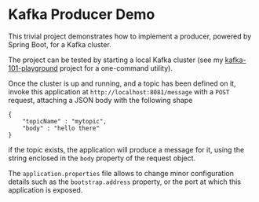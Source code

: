 # Kafka Producer Demo

This trivial project demonstrates how to implement a producer, powered by Spring Boot, for a Kafka cluster.

The project can be tested by starting a local Kafka cluster (see my [kafka-101-playground](https://github.com/BudWhiteStudying/kafka-101-playground) project for a one-command utility).

Once the cluster is up and running, and a topic has been defined on it, invoke this application at `http://localhost:8081/message` with a `POST` request, attaching a JSON body with the following shape
```
{
    "topicName" : "mytopic",
    "body" : "hello there"
}
```
if the topic exists, the application will produce a message for it, using the string enclosed in the `body` property of the request object.

The `application.properties` file allows to change minor configuration details such as the `bootstrap.address` property, or the port at which this application is exposed.